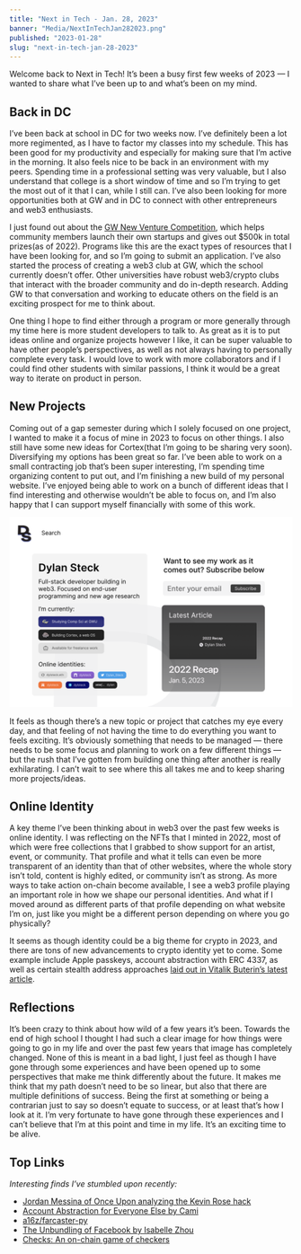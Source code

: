 ```yaml
---
title: "Next in Tech - Jan. 28, 2023"
banner: "Media/NextInTechJan282023.png"
published: "2023-01-28"
slug: "next-in-tech-jan-28-2023"
---
```


Welcome back to Next in Tech! It’s been a busy first few weeks of 2023 — I wanted to share what I’ve been up to and what’s been on my mind.

## Back in DC

I’ve been back at school in DC for two weeks now. I’ve definitely been a lot more regimented, as I have to factor my classes into my schedule. This has been good for my productivity and especially for making sure that I’m active in the morning. It also feels nice to be back in an environment with my peers. Spending time in a professional setting was very valuable, but I also understand that college is a short window of time and so I’m trying to get the most out of it that I can, while I still can. I’ve also been looking for more opportunities both at GW and in DC to connect with other entrepreneurs and web3 enthusiasts.

I just found out about the [GW New Venture Competition](https://newventurecompetition.gwu.edu/), which helps community members launch their own startups and gives out $500k in total prizes(as of 2022). Programs like this are the exact types of resources that I have been looking for, and so I’m going to submit an application. I’ve also started the process of creating a web3 club at GW, which the school currently doesn’t offer. Other universities have robust web3/crypto clubs that interact with the broader community and do in-depth research. Adding GW to that conversation and working to educate others on the field is an exciting prospect for me to think about.

One thing I hope to find either through a program or more generally through my time here is more student developers to talk to. As great as it is to put ideas online and organize projects however I like, it can be super valuable to have other people’s perspectives, as well as not always having to personally complete every task. I would love to work with more collaborators and if I could find other students with similar passions, I think it would be a great way to iterate on product in person.

## New Projects

Coming out of a gap semester during which I solely focused on one project, I wanted to make it a focus of mine in 2023 to focus on other things. I also still have some new ideas for Cortex(that I’m going to be sharing very soon). Diversifying my options has been great so far. I’ve been able to work on a small contracting job that’s been super interesting, I’m spending time organizing content to put out, and I’m finishing a new build of my personal website. I’ve enjoyed being able to work on a bunch of different ideas that I find interesting and otherwise wouldn’t be able to focus on, and I’m also happy that I can support myself financially with some of this work.

![A preview of my personal site](Media/DSSiteMockupJan23.png)

It feels as though there’s a new topic or project that catches my eye every day, and that feeling of not having the time to do everything you want to feels exciting. It’s obviously something that needs to be managed — there needs to be some focus and planning to work on a few different things — but the rush that I’ve gotten from building one thing after another is really exhilarating. I can’t wait to see where this all takes me and to keep sharing more projects/ideas.

## Online Identity

A key theme I’ve been thinking about in web3 over the past few weeks is online identity. I was reflecting on the NFTs that I minted in 2022, most of which were free collections that I grabbed to show support for an artist, event, or community. That profile and what it tells can even be more transparent of an identity than that of other websites, where the whole story isn’t told, content is highly edited, or community isn’t as strong. As more ways to take action on-chain become available, I see a web3 profile playing an important role in how we shape our personal identities. And what if I moved around as different parts of that profile depending on what website I’m on, just like you might be a different person depending on where you go physically?

It seems as though identity could be a big theme for crypto in 2023, and there are tons of new advancements to crypto identity yet to come. Some example include Apple passkeys, account abstraction with ERC 4337, as well as certain stealth address approaches [laid out in Vitalik Buterin’s latest article](https://vitalik.eth.limo/general/2023/01/20/stealth.html).

## Reflections

It’s been crazy to think about how wild of a few years it’s been. Towards the end of high school I thought I had such a clear image for how things were going to go in my life and over the past few years that image has completely changed. None of this is meant in a bad light, I just feel as though I have gone through some experiences and have been opened up to some perspectives that make me think differently about the future. It makes me think that my path doesn’t need to be so linear, but also that there are multiple definitions of success. Being the first at something or being a contrarian just to say so doesn’t equate to success, or at least that’s how I look at it. I’m very fortunate to have gone through these experiences and I can’t believe that I’m at this point and time in my life. It’s an exciting time to be alive.

## Top Links

_Interesting finds I’ve stumbled upon recently:_
- [Jordan Messina of Once Upon analyzing the Kevin Rose hack](https://twitter.com/jordanmessina/status/1618822994784325635)
- [Account Abstraction for Everyone Else by Cami](https://camiinthisthang.substack.com/p/account-abstraction-for-everyone)
- [a16z/farcaster-py](https://github.com/a16z/farcaster-py)
- [The Unbundling of Facebook by Isabelle Zhou](https://isabelle-zhou.medium.com/the-unbundling-of-facebook-bdab311aa27f)
- [Checks: An on-chain game of checkers](https://gate.highlight.xyz/page/n20gw5rs)